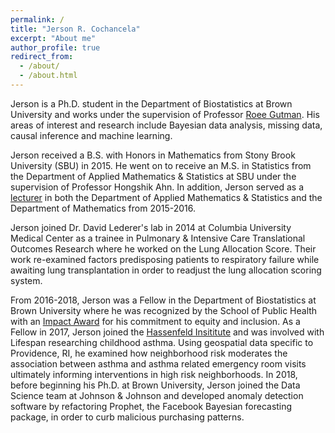 ```yaml
---
permalink: /
title: "Jerson R. Cochancela"
excerpt: "About me"
author_profile: true
redirect_from: 
  - /about/
  - /about.html
---
```


Jerson is a Ph.D. student in the Department of Biostatistics at Brown 
University and works under the supervision of Professor [Roee Gutman](https://roeegutman.wordpress.com/). His 
areas of interest and research include Bayesian data 
analysis, missing data, causal inference and machine learning.

Jerson received a B.S. with Honors in Mathematics from Stony Brook 
University (SBU) in 2015. He went on to receive an M.S. in Statistics from the Department of Applied Mathematics & Statistics at SBU
under the supervision of Professor Hongshik Ahn. In addition, Jerson served 
as a [lecturer](https://www.ratemyprofessors.com/professor?tid=1879597) in both the Department of Applied Mathematics & Statistics and 
the Department of Mathematics from 2015-2016. 

Jerson joined Dr. David Lederer's lab in 2014 at Columbia University Medical 
Center as a trainee in Pulmonary & Intensive Care Translational Outcomes 
Research where he worked on the Lung Allocation Score. Their work re-examined 
factors predisposing patients to respiratory
failure while awaiting lung transplantation in order to readjust the lung 
allocation scoring system.

From 2016-2018, Jerson was a Fellow in the Department of Biostatistics 
at Brown University where he was recognized by the School of Public Health 
with an [Impact Award](https://www.brown.edu/academics/public-health/biostats/news/2018/10/congratulations-jerson-cochancela)
for his commitment to equity and inclusion. As a 
Fellow in 2017, Jerson joined the 
[Hassenfeld 
Insititute](https://www.brown.edu/hassenfeld/community-learners/summer-scholars/2017) and was involved with Lifespan researching childhood asthma. 
Using geospatial data specific to Providence, RI, he examined how neighborhood 
risk moderates the association between asthma and asthma
related emergency room visits ultimately informing interventions in high 
risk neighborhoods. In 2018, before beginning his Ph.D. at Brown University, 
Jerson joined the Data Science team at Johnson & Johnson and developed 
anomaly detection software by refactoring Prophet, the Facebook Bayesian 
forecasting package, in order to curb malicious 
purchasing patterns. 
